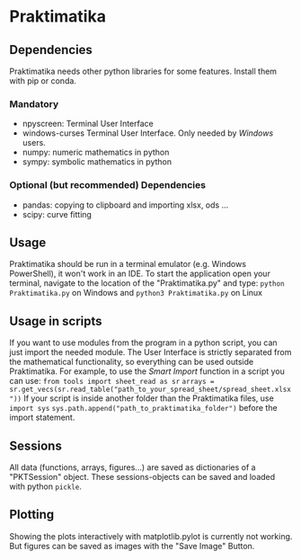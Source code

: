 # Praktimatika

## Dependencies
Praktimatika needs other python libraries for some features. Install them with pip or conda.

### Mandatory
- npyscreen:        Terminal User Interface
- windows-curses    Terminal User Interface. Only needed by *Windows* users.
- numpy:            numeric mathematics in python  
- sympy:            symbolic mathematics in python

### Optional (but recommended) Dependencies
- pandas:           copying to clipboard and importing xlsx, ods ...
- scipy:            curve fitting

## Usage
Praktimatika should be run in a terminal emulator (e.g. Windows PowerShell), it won't work in an IDE.
To start the application open your terminal, navigate to the location of the "Praktimatika.py" and type:
`python Praktimatika.py` on Windows and `python3 Praktimatika.py` on Linux

## Usage in scripts
If you want to use modules from the program in a python script, you can just import the needed module. The User Interface is strictly separated from the mathematical functionality, so everything can be used outside Praktimatika.
For example, to use the *Smart Import* function in a script you can use:
    `from tools import sheet_read as sr`
    `arrays = sr.get_vecs(sr.read_table("path_to_your_spread_sheet/spread_sheet.xlsx"))`
If your script is inside another folder than the Praktimatika files, use
    `import sys`
    `sys.path.append("path_to_praktimatika_folder")`
before the import statement.

## Sessions
All data (functions, arrays, figures...) are saved as dictionaries of a "PKTSession" object. These sessions-objects can be saved and loaded with python `pickle`.

## Plotting
Showing the plots interactively with matplotlib.pylot is currently not working. But figures can be saved as images with the "Save Image" Button.
